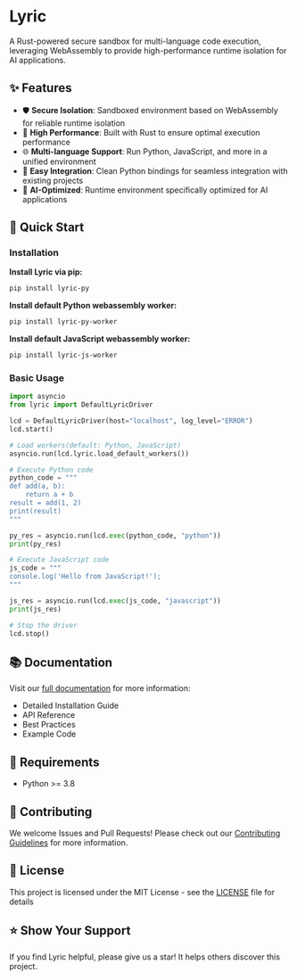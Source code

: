 # Lyric

A Rust-powered secure sandbox for multi-language code execution, leveraging WebAssembly to provide high-performance runtime isolation for AI applications.

## ✨ Features

- 🛡️ **Secure Isolation**: Sandboxed environment based on WebAssembly for reliable runtime isolation
- 🚀 **High Performance**: Built with Rust to ensure optimal execution performance
- 🌐 **Multi-language Support**: Run Python, JavaScript, and more in a unified environment
- 🔌 **Easy Integration**: Clean Python bindings for seamless integration with existing projects
- 🎯 **AI-Optimized**: Runtime environment specifically optimized for AI applications

## 🚀 Quick Start

### Installation

**Install Lyric via pip:**

```bash
pip install lyric-py
```

**Install default Python webassembly worker:**

```bash
pip install lyric-py-worker
```

**Install default JavaScript webassembly worker:**

```bash
pip install lyric-js-worker
```

### Basic Usage

```python
import asyncio
from lyric import DefaultLyricDriver

lcd = DefaultLyricDriver(host="localhost", log_level="ERROR")
lcd.start()

# Load workers(default: Python, JavaScript)
asyncio.run(lcd.lyric.load_default_workers())

# Execute Python code
python_code = """
def add(a, b):
    return a + b
result = add(1, 2)
print(result)
"""

py_res = asyncio.run(lcd.exec(python_code, "python"))
print(py_res)

# Execute JavaScript code
js_code = """
console.log('Hello from JavaScript!');
"""

js_res = asyncio.run(lcd.exec(js_code, "javascript"))
print(js_res)

# Stop the driver
lcd.stop()
```

## 📚 Documentation

Visit our [full documentation](https://github.com/your-username/lyric/docs) for more information:

- Detailed Installation Guide
- API Reference
- Best Practices
- Example Code

## 🔧 Requirements

- Python >= 3.8

## 🤝 Contributing

We welcome Issues and Pull Requests! Please check out our [Contributing Guidelines](.github/CONTRIBUTING.md) for more information.

## 📄 License

This project is licensed under the MIT License - see the [LICENSE](LICENSE) file for details

## ⭐️ Show Your Support

If you find Lyric helpful, please give us a star! It helps others discover this project.